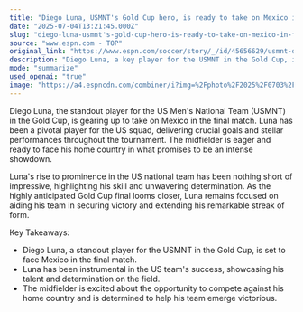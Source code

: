 ```yaml
---
title: "Diego Luna, USMNT's Gold Cup hero, is ready to take on Mexico in final"
date: "2025-07-04T13:21:45.000Z"
slug: "diego-luna-usmnt's-gold-cup-hero-is-ready-to-take-on-mexico-in-final"
source: "www.espn.com - TOP"
original_link: "https://www.espn.com/soccer/story/_/id/45656629/usmnt-diego-luna-gold-cup-hero-excited-play-mexico-final"
description: "Diego Luna, a key player for the USMNT in the Gold Cup, is preparing to face Mexico in the final match after delivering crucial goals and stellar performances throughout the tournament. Luna's impressive rise to prominence in the US national team highlights his skill and determination, as he remains focused on aiding his team in securing victory. The midfielder is eager for the intense showdown against his home country and is determined to extend his remarkable streak of form in the highly anticipated Gold Cup final."
mode: "summarize"
used_openai: "true"
image: "https://a4.espncdn.com/combiner/i?img=%2Fphoto%2F2025%2F0703%2Fr1514383_1296x729_16%2D9.jpg"
---
```


Diego Luna, the standout player for the US Men's National Team (USMNT) in the Gold Cup, is gearing up to take on Mexico in the final match. Luna has been a pivotal player for the US squad, delivering crucial goals and stellar performances throughout the tournament. The midfielder is eager and ready to face his home country in what promises to be an intense showdown.

Luna's rise to prominence in the US national team has been nothing short of impressive, highlighting his skill and unwavering determination. As the highly anticipated Gold Cup final looms closer, Luna remains focused on aiding his team in securing victory and extending his remarkable streak of form.

Key Takeaways:
- Diego Luna, a standout player for the USMNT in the Gold Cup, is set to face Mexico in the final match.
- Luna has been instrumental in the US team's success, showcasing his talent and determination on the field.
- The midfielder is excited about the opportunity to compete against his home country and is determined to help his team emerge victorious.